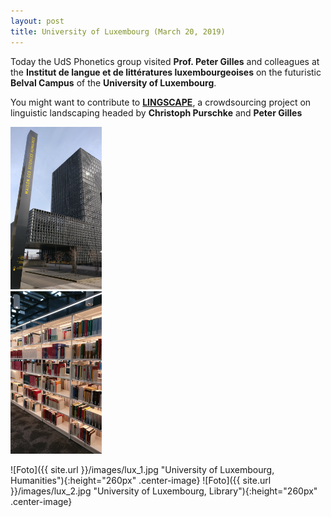 ```yaml
---
layout: post
title: University of Luxembourg (March 20, 2019)
---
```


Today the UdS Phonetics group visited <strong>Prof. Peter Gilles</strong> and colleagues at the 
<strong>Institut de langue et de littératures luxembourgeoises</strong> on the futuristic <strong>Belval Campus</strong>
of the <strong>University of Luxembourg</strong>.

You might want to contribute to <a href="https://lingscape.uni.lu/" target="_blank" rel="noopener"><strong>LINGSCAPE</strong></a>, a crowdsourcing project on linguistic landscaping
headed by <strong>Christoph Purschke</strong> and <strong>Peter Gilles</strong>

 <div class="row">
    <div class="column">
    <img src="/images/lux_1.jpg" alt="University of Luxembourg, Humanities" height="260px">
  </div>
    <div class="column">
    <img src="/images/lux_2.jpg" alt="University of Luxembourg, Library" height="260px">
  </div>
</div> 

![Foto]({{ site.url }}/images/lux_1.jpg "University of Luxembourg, Humanities"){:height="260px" .center-image}
![Foto]({{ site.url }}/images/lux_2.jpg "University of Luxembourg, Library"){:height="260px" .center-image}

